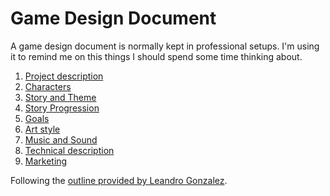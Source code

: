 # Game Design Document

A game design document is normally kept in professional setups.
I'm using it to remind me on this things I should spend some time thinking
about.

1. [Project description](./1_project_description.md)
2. [Characters](./2_characters.md)
3. [Story and Theme](./3_story.md)
4. [Story Progression](./4_story_progression.md)
5. [Goals](./5_goals.md)
6. [Art style](./6_art_style.md)
7. [Music and Sound](./7_music_and_sound.md)
8. [Technical description](./8_technical_description.md)
9. [Marketing](./9_marketing.md)

Following the [outline provided by Leandro Gonzalez](https://www.gamedeveloper.com/business/how-to-write-a-game-design-document).
